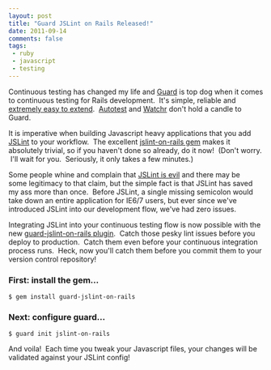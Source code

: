 ```yaml
---
layout: post
title: "Guard JSLint on Rails Released!"
date: 2011-09-14
comments: false
tags:
 - ruby
 - javascript
 - testing
---
```


[](http://4.bp.blogspot.com/-87kA7x9PKz8/TnFuNzks7jI/AAAAAAAAADA/ihGp062mQu0/s1600/HolyGrail117_edit.jpg)

Continuous testing has changed my life and [Guard](https://github.com/guard/guard) is top dog when it comes to continuous testing for Rails development.  It's simple, reliable and [extremely easy to extend](https://github.com/guard/guard/wiki/List-of-available-Guards).  [Autotest](http://www.zenspider.com/ZSS/Products/ZenTest/) and [Watchr](https://github.com/mynyml/watchr) don't hold a candle to Guard.

It is imperative when building Javascript heavy applications that you add [JSLint](http://jslint.com/) to your workflow.  The excellent [jslint-on-rails gem](https://github.com/psionides/jslint_on_rails) makes it absolutely trivial, so if you haven't done so already, do it now!  (Don't worry.  I'll wait for you.  Seriously, it only takes a few minutes.)

Some people whine and complain that [JSLint is evil](http://webreflection.blogspot.com/2010/02/jslint-bad-part.html) and there may be some legitimacy to that claim, but the simple fact is that JSLint has saved my ass more than once.  Before JSLint, a single missing semicolon would take down an entire application for IE6/7 users, but ever since we've introduced JSLint into our development flow, we've had zero issues.

Integrating JSLint into your continuous testing flow is now possible with the new [guard-jslint-on-rails plugin](https://github.com/wireframe/guard-jslint-on-rails).  Catch those pesky lint issues before you deploy to production.  Catch them even before your continuous integration process runs.  Heck, now you'll catch them before you commit them to your version control repository!


###  First: install the gem...

```
$ gem install guard-jslint-on-rails
```



###  Next: configure guard...

```
$ guard init jslint-on-rails
```


And voila!  Each time you tweak your Javascript files, your changes will be validated against your JSLint config!

